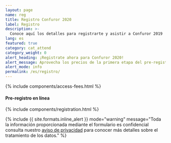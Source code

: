 ```yaml
---
layout: page
name: reg
title: Registro Confuror 2020
label: Registro
description: >-
  Conoce aquí los detalles para registrarte y asistir a Confuror 2019
lang: es
featured: true
category: cat_attend
category_weight: 0
alert_heading: ¡Registrate ahora para Confuror 2020!
alert_message: Aprovecha los precios de la primera etapa del pre-registro en línea, visita está página a partir del 20 de enero a las 8:00pm (hora de la Ciudad de México) para acceder al formulario de registro y adquirir tu acceso a Confuror 2020.
alert_mode: info
permalink: /es/registro/
---
```


{% include components/access-fees.html %}

#### Pre-registro en línea

{% include components/registration.html %}

{%
  include {{ site.formats.inline_alert }}
  mode="warning"
  message="Toda la información proporcionada mediante el formulario es confidencial consulta nuestro <a href='/es/privacidad/'>aviso de privacidad</a> para conocer más detalles sobre el tratamiento de los datos."
%}